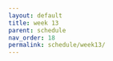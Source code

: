 ```yaml
---
layout: default
title: week 13
parent: schedule
nav_order: 18
permalink: schedule/week13/
---
```



